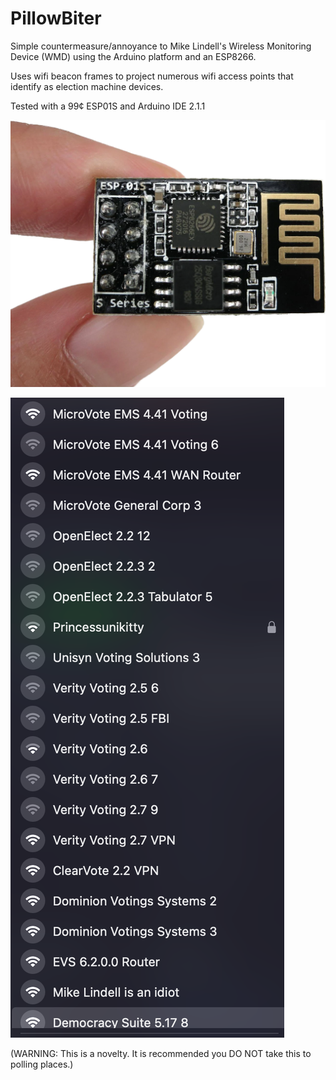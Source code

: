 # PillowBiter
Simple countermeasure/annoyance to Mike Lindell's Wireless Monitoring Device (WMD) using the Arduino platform and an ESP8266.

Uses wifi beacon frames to project numerous wifi access points that identify as election machine devices.

Tested with a 99¢ ESP01S and Arduino IDE 2.1.1

![image](esp01s-crop.png)

![image](pillowbiter2.png)








(WARNING: This is a novelty. It is recommended you DO NOT take this to polling places.)
